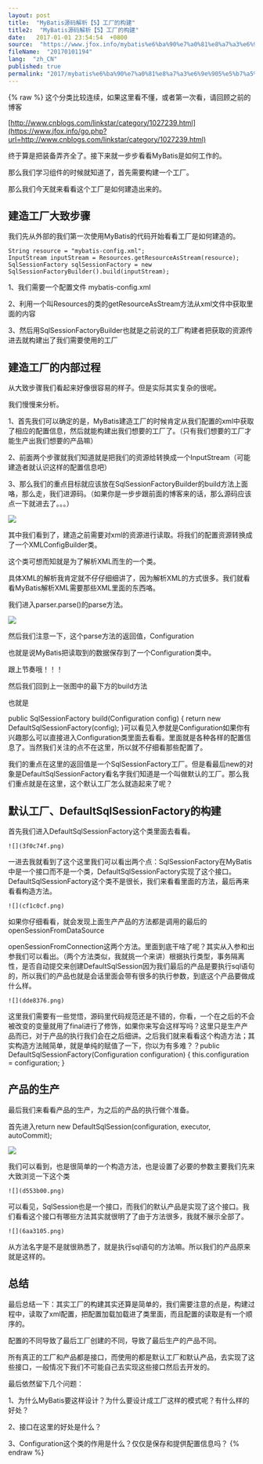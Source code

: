 ```yaml
---
layout: post
title:  "MyBatis源码解析【5】工厂的构建"
title2:  "MyBatis源码解析【5】工厂的构建"
date:   2017-01-01 23:54:54  +0800
source:  "https://www.jfox.info/mybatis%e6%ba%90%e7%a0%81%e8%a7%a3%e6%9e%905%e5%b7%a5%e5%8e%82%e7%9a%84%e6%9e%84%e5%bb%ba.html"
fileName:  "20170101194"
lang:  "zh_CN"
published: true
permalink: "2017/mybatis%e6%ba%90%e7%a0%81%e8%a7%a3%e6%9e%905%e5%b7%a5%e5%8e%82%e7%9a%84%e6%9e%84%e5%bb%ba.html"
---
```

{% raw %}
这个分类比较连续，如果这里看不懂，或者第一次看，请回顾之前的博客

[http://www.cnblogs.com/linkstar/category/1027239.html](https://www.jfox.info/go.php?url=http://www.cnblogs.com/linkstar/category/1027239.html)

终于算是把装备弄齐全了。接下来就一步步看看MyBatis是如何工作的。

那么我们学习组件的时候就知道了，首先需要构建一个工厂。

那么我们今天就来看看这个工厂是如何建造出来的。

## 建造工厂大致步骤

我们先从外部的我们第一次使用MyBatis的代码开始看看工厂是如何建造的。

    String resource = "mybatis-config.xml";
    InputStream inputStream = Resources.getResourceAsStream(resource);
    SqlSessionFactory sqlSessionFactory = new SqlSessionFactoryBuilder().build(inputStream);

1、我们需要一个配置文件 mybatis-config.xml

2、利用一个叫Resources的类的getResourceAsStream方法从xml文件中获取里面的内容

3、然后用SqlSessionFactoryBuilder也就是之前说的工厂构建者把获取的资源传进去就构建出了我们需要使用的工厂

## 建造工厂的内部过程

从大致步骤我们看起来好像很容易的样子。但是实际其实复杂的很呢。

我们慢慢来分析。

1、首先我们可以确定的是，MyBatis建造工厂的时候肯定从我们配置的xml中获取了相应的配置信息，然后就能构建出我们想要的工厂了。（只有我们想要的工厂才能生产出我们想要的产品嘛）

2、前面两个步骤就我们知道就是把我们的资源给转换成一个InputStream（可能建造者就认识这样的配置信息吧）

3、那么我们的重点目标就应该放在SqlSessionFactoryBuilder的build方法上面咯，那么走，我们进源码。（如果你是一步步跟前面的博客来的话，那么源码应该点一下就进去了。。。）

![](5c0eb14.png)

其中我们看到了，建造之前需要对xml的资源进行读取。将我们的配置资源转换成了一个XMLConfigBuilder类。

这个类可想而知就是为了解析XML而生的一个类。

具体XML的解析我肯定就不仔仔细细讲了，因为解析XML的方式很多。我们就看看MyBatis解析XML需要那些XML里面的东西咯。

我们进入parser.parse()的parse方法。

![](aedc7ff.png)

然后我们注意一下，这个parse方法的返回值，Configuration

也就是说MyBatis把读取到的数据保存到了一个Configuration类中。

跟上节奏哦！！！

然后我们回到上一张图中的最下方的build方法

也就是

public SqlSessionFactory build(Configuration config) {
return new DefaultSqlSessionFactory(config);
}可以看见入参就是Configuration如果你有兴趣那么可以直接进入Configuration类里面去看看。里面就是各种各样的配置信息了。当然我们关注的点不在这里，所以就不仔细看那些配置了。

     

我们的重点在这里的返回值是一个SqlSessionFactory工厂。但是看最后new的对象是DefaultSqlSessionFactory看名字我们知道是一个叫做默认的工厂。那么我们重点就是在这里，这个默认工厂怎么就造起来了呢？

     

## 默认工厂、DefaultSqlSessionFactory的构建

首先我们进入DefaultSqlSessionFactory这个类里面去看看。

    ![](3f0c74f.png)

一进去我就看到了这个这里我们可以看出两个点：SqlSessionFactory在MyBatis中是一个接口而不是一个类，DefaultSqlSessionFactory实现了这个接口。DefaultSqlSessionFactory这个类不是很长，我们来看看里面的方法，最后再来看看构造方法。

    ![](cf1c0cf.png)

 如果你仔细看看，就会发现上面生产产品的方法都是调用的最后的openSessionFromDataSource

openSessionFromConnection这两个方法。里面到底干啥了呢？其实从入参和出参我们可以看出。（两个方法类似，我就挑一个来讲）根据执行类型，事务隔离性，是否自动提交来创建DefaultSqlSession因为我们最后的产品是要执行sql语句的，所以我们的产品也就是会话里面会带有很多的执行参数，到底这个产品要做成什么样。

    ![](dde8376.png)

这里我们需要有一些觉悟，源码里代码规范还是不错的，你看，一个在之后的不会被改变的变量就用了final进行了修饰，如果你来写会这样写吗？这里只是生产产品而已，对于产品的执行我们会在之后细讲。之后我们就来看看这个构造方法；其实构造方法贼简单，就是单纯的赋值了一下，你以为有多难？？public DefaultSqlSessionFactory(Configuration configuration) {
this.configuration = configuration;
}

     

## 产品的生产

最后我们来看看产品的生产，为之后的产品的执行做个准备。

首先进入return new DefaultSqlSession(configuration, executor, autoCommit);

![](0a08ae0.png)

我们可以看到，也是很简单的一个构造方法，也是设置了必要的参数主要我们先来大致浏览一下这个类

    ![](d553b00.png)

可以看见，SqlSession也是一个接口，而我们的默认产品是实现了这个接口。我们看看这个接口有哪些方法其实就很明了了由于方法很多，我就不展示全部了。

    ![](6aa3105.png)

从方法名字是不是就很熟悉了，就是执行sql语句的方法嘛。所以我们的产品原来就是这样的。

     

## 总结

最后总结一下：其实工厂的构建其实还算是简单的，我们需要注意的点是，构建过程中，读取了xml配置，把配置加载加载进了类里面，而且配置的读取是有一个顺序的。

配置的不同导致了最后工厂创建的不同，导致了最后生产的产品不同。

所有真正的工厂和产品都是接口，而使用的都是默认工厂和默认产品，去实现了这些接口，一般情况下我们不可能自己去实现这些接口然后去开发的。

最后依然留下几个问题：

1、为什么MyBatis要这样设计？为什么要设计成工厂这样的模式呢？有什么样的好处？

2、接口在这里的好处是什么？

3、Configuration这个类的作用是什么？仅仅是保存和提供配置信息吗？
{% endraw %}